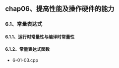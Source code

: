## chap06、提高性能及操作硬件的能力  

### 6.1、常量表达式

#### 6.1.1、运行时常量性与编译时常量性

#### 6.1.2、常量表达式函数

+ 6-01-03.cpp